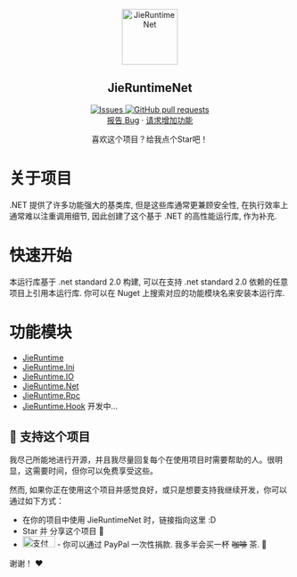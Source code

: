 <p align="center">
 <img width="100px" src="https://avatars.githubusercontent.com/u/39112172?v=4" align="center" alt="JieRuntimeNet" />
 <h2 align="center">JieRuntimeNet</h2>
</p>
  <p align="center">
    <p align="center">
    <a href="https://github.com/Jie2GG/JieRuntimeNet/issues">
      <img alt="Issues" src="https://img.shields.io/github/issues/Jie2GG/JieRuntimeNet?color=0088ff" />
    </a>
    <a href="https://github.com/Jie2GG/JieRuntimeNet/pulls">
      <img alt="GitHub pull requests" src="https://img.shields.io/github/issues-pr/Jie2GG/JieRuntimeNet?color=0088ff" />
    </a>
    <br/>
    <a href="https://github.com/Jie2GG/JieRuntimeNet/issues">报告 Bug</a>
    ·
    <a href="https://github.com/Jie2GG/JieRuntimeNet/issues">请求增加功能</a>
  </p>
</p>
<p align="center">喜欢这个项目？给我点个Star吧！

# 关于项目

.NET 提供了许多功能强大的基类库, 但是这些库通常更兼顾安全性, 在执行效率上通常难以注重调用细节, 因此创建了这个基于 .NET 的高性能运行库, 作为补充.

# 快速开始

本运行库基于 .net standard 2.0 构建, 可以在支持 .net standard 2.0 依赖的任意项目上引用本运行库. 你可以在 Nuget 上搜索对应的功能模块名来安装本运行库.


# 功能模块

- [JieRuntime](src/JieRuntime/)
- [JieRuntime.Ini](src/JieRuntime.Ini/README.md)
- [JieRuntime.IO](src/JieRuntime.IO/)
- [JieRuntime.Net](src/JieRuntime.Net/)
- [JieRuntime.Rpc](src/JieRuntime.Rpc/)
- [JieRuntime.Hook](src/JieRuntime.Hook/) 开发中...

## :sparkling_heart: 支持这个项目

我尽己所能地进行开源，并且我尽量回复每个在使用项目时需要帮助的人。很明显，这需要时间，但你可以免费享受这些。

然而, 如果你正在使用这个项目并感觉良好，或只是想要支持我继续开发，你可以通过如下方式：

- 在你的项目中使用 JieRuntimeNet 时，链接指向这里 :D
- Star 并 分享这个项目 :rocket:
- <a><img src="https://gw.alipayobjects.com/mdn/member_frontWeb/afts/img/A*oRlnSYAsgYQAAAAAAAAAAABkARQnAQ" alt="支付宝" width="58" height="20"></a> - 你可以通过 PayPal 一次性捐款. 我多半会买一杯 ~~咖啡~~ 茶. :tea:

谢谢！ :heart:

